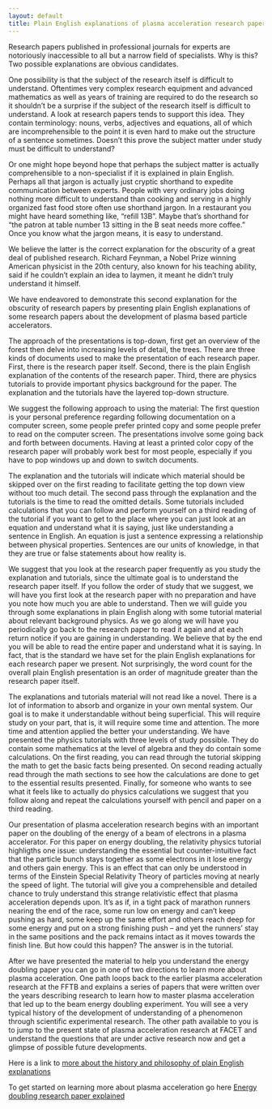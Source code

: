 ```yaml
---
layout: default
title: Plain English explanations of plasma acceleration research papers
---
```


Research papers published in professional journals for experts are notoriously inaccessible to all but a narrow field of specialists. Why is this? Two possible explanations are obvious candidates.

One possibility is that the subject of the research itself is difficult to understand. Oftentimes very complex research equipment and advanced mathematics as well as years of training are required to do the research so it shouldn’t be a surprise if the subject of the research itself is difficult to understand. A look at research papers tends to support this idea. They contain terminology: nouns, verbs, adjectives and equations, all of which are incomprehensible to the point it is even hard to make out the structure of a sentence sometimes. Doesn’t this prove the subject matter under study must be difficult to understand?

Or one might hope beyond hope that perhaps the subject matter is actually comprehensible to a non-specialist if it is explained in plain English. Perhaps all that jargon is actually just cryptic shorthand to expedite communication between experts. People with very ordinary jobs doing nothing more difficult to understand than cooking and serving in a highly organized fast food store often use shorthand jargon. In a restaurant you might have heard something like, “refill 13B”. Maybe that’s shorthand for “the patron at table number 13 sitting in the B seat needs more coffee.” Once you know what the jargon means, it is easy to understand.

We believe the latter is the correct explanation for the obscurity of a great deal of published research. Richard Feynman, a Nobel Prize winning American physicist in the 20th century, also known for his teaching ability, said if he couldn’t explain an idea to laymen, it meant he didn’t truly understand it himself.

We have endeavored to demonstrate this second explanation for the obscurity of research papers by presenting plain English explanations of some research papers about the development of plasma based particle accelerators.

The approach of the presentations is top-down, first get an overview of the forest then delve into increasing levels of detail, the trees. There are three kinds of documents used to make the presentation of each research paper. First, there is the research paper itself. Second, there is the plain English explanation of the contents of the research paper. Third, there are physics tutorials to provide important physics background for the paper. The explanation and the tutorials have the layered top-down structure.

We suggest the following approach to using the material: The first question is your personal preference regarding following documentation on a computer screen, some people prefer printed copy and some people prefer to read on the computer screen. The presentations involve some going back and forth between documents. Having at least a printed color copy of the research paper will probably work best for most people, especially if you have to pop windows up and down to switch documents.

The explanation and the tutorials will indicate which material should be skipped over on the first reading to facilitate getting the top down view without too much detail. The second pass through the explanation and the tutorials is the time to read the omitted details. Some tutorials included calculations that you can follow and perform yourself on a third reading of the tutorial if you want to get to the place where you can just look at an equation and understand what it is saying, just like understanding a sentence in English. An equation is just a sentence expressing a relationship between physical properties. Sentences are our units of knowledge, in that they are true or false statements about how reality is. 

We suggest that you look at the research paper frequently as you study the explanation and tutorials, since the ultimate goal is to understand the research paper itself. If you follow the order of study that we suggest, we will have you first look at the research paper with no preparation and have you note how much you are able to understand. Then we will guide you through some explanations in plain English along with some tutorial material about relevant background physics. As we go along we will have you periodically go back to the research paper to read it again and at each return notice if you are gaining in understanding. We believe that by the end you will be able to read the entire paper and understand what it is saying. In fact, that is the standard we have set for the plain English explanations for each research paper we present. Not surprisingly, the word count for the overall plain English presentation is an order of magnitude greater than the research paper itself.

The explanations and tutorials material will not read like a novel. There is a lot of information to absorb and organize in your own mental system. Our goal is to make it understandable without being superficial. This will require study on your part, that is, it will require some time and attention. The more time and attention applied the better your understanding. We have presented the physics tutorials with three levels of study possible. They do contain some mathematics at the level of algebra and they do contain some calculations. On the first reading, you can read through the tutorial skipping the math to get the basic facts being presented. On second reading actually read through the math sections to see how the calculations are done to get to the essential results presented. Finally, for someone who wants to see what it feels like to actually do physics calculations we suggest that you follow along and repeat the calculations yourself with pencil and paper on a third reading.

Our presentation of plasma acceleration research begins with an important paper on the doubling of the energy of a beam of electrons in a plasma accelerator. For this paper on energy doubling, the relativity physics tutorial highligths one issue: understanding the essential but counter-intuitive fact that the particle bunch stays together as some electrons in it lose energy and others gain energy. This is an effect that can only be understood in terms of the Einstein Special Relativity Theory of particles moving at nearly the speed of light. The tutorial will give you a comprehensible and detailed chance to truly understand this strange relativistic effect that plasma acceleration depends upon. It’s as if, in a tight pack of marathon runners nearing the end of the race, some run low on energy and can’t keep pushing as hard, some keep up the same effort and others reach deep for some energy and put on a strong finishing push – and yet the runners’ stay in the same positions and the pack remains intact as it moves towards the finish line. But how could this happen? The answer is in the tutorial.

After we have presented the material to help you understand the energy doubling paper you can go in one of two directions to learn more about plasma acceleration. One path loops back to the earlier plasma acceleration research at the FFTB and explains a series of papers that were written over the years describing research to learn how to master plasma acceleration that led up to the beam energy doubling experiment. You will see a very typical history of the development of understanding of a phenomenon through scientific experimental research. The other path available to you is to jump to the present state of plasma acceleration research at FACET and understand the questions that are under active research now and get a glimpse of possible future developments.




<p>Here is a link to <a href="/plain-english-papers.html">more about the history and philosophy of plain English explanations</a></p>

<p>To get started on learning more about plasma acceleration go here <a href="/energy-doubling-exposition.html">Energy doubling research paper explained</a></p>

